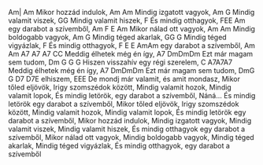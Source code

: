 Am|         Am
    Mikor hozzád indulok,
Am           Am
    Mindig izgatott vagyok,
Am           G
    Mindig valamit viszek,
GG
Mindig valamit hiszek, 
         F
    És mindig otthagyok,
FEE 
Am
    egy darabot a szívemből,
Am F E 
               Am
    Mikor nálad ott vagyok,
Am           Am
    Mindig boldogabb vagyok,
Am           G
    Mindig téged akarlak,
GG 
G
    Mindig téged vigyázlak,
         F
    És mindig otthagyok,
F E E AmAm egy darabot a szívemből, 
Am 
Am A7 A7 
A7 
CC 
Meddig élhetek még én így,
A7 DmDmDm 
    Ezt már magam sem tudom,
Dm          G            G             G
Hiszen visszahív egy régi szerelem, C A7A7A7 
Meddig élhetek még én így,
A7 DmDmDm 
Ezt már magam sem tudom, DmG G 
D7 D7E 
elhiszem, EEE 
De mondj már valamit, és amit mondasz,
Mikor tőled eljövök,
Irigy szomszédok között,
Mindig valamit hozok,
Mindig valamit lopok,
És mindig letörök, egy darabot a szívemből,
Náná...
És mindig letörök egy darabot a szívemből,
Mikor tőled eljövök,
Irigy szomszédok között,
Mindig valamit hozok,
Mindig valamit lopok,
És mindig letörök egy darabot a szívemből,
Mikor hozzád indulok,
Mindig izgatott vagyok,
Mindig valamit viszek,
Mindig valamit hiszek,
És mindig otthagyok egy darabot a szívemből,
Mikor nálad ott vagyok,
Mindig boldogabb vagyok,
Mindig téged akarlak,
Mindig téged vigyázlak,
És mindig otthagyok, egy darabot a szívemből

